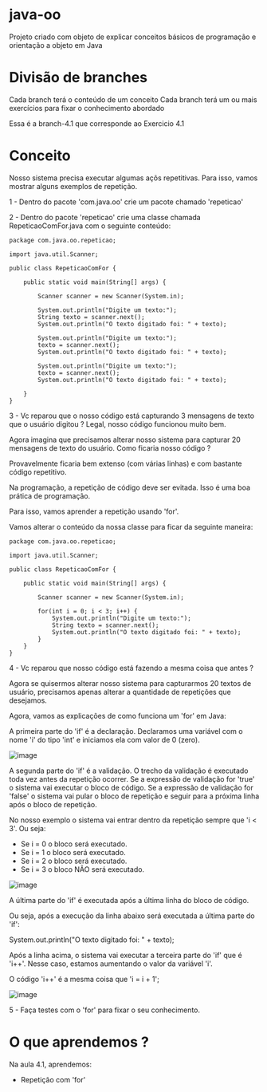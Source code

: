 # java-oo
Projeto criado com objeto de explicar conceitos básicos de programação e orientação a objeto em Java

# Divisão de branches
Cada branch terá o conteúdo de um conceito
Cada branch terá um ou mais exercícios para fixar o conhecimento abordado

Essa é a branch-4.1 que corresponde ao Exercicio 4.1

# Conceito
Nosso sistema precisa executar algumas açõs repetitivas.
Para isso, vamos mostrar alguns exemplos de repetição.

1 - Dentro do pacote 'com.java.oo' crie um pacote chamado 'repeticao'

2 - Dentro do pacote 'repeticao' crie uma classe chamada RepeticaoComFor.java com o seguinte conteúdo:

```
package com.java.oo.repeticao;

import java.util.Scanner;

public class RepeticaoComFor {

    public static void main(String[] args) {

        Scanner scanner = new Scanner(System.in);

        System.out.println("Digite um texto:");
        String texto = scanner.next();
        System.out.println("O texto digitado foi: " + texto);

        System.out.println("Digite um texto:");
        texto = scanner.next();
        System.out.println("O texto digitado foi: " + texto);

        System.out.println("Digite um texto:");
        texto = scanner.next();
        System.out.println("O texto digitado foi: " + texto);

    }
}
```

3 - Vc reparou que o nosso código está capturando 3 mensagens de texto que o usuário digitou ?
Legal, nosso código funcionou muito bem.

Agora imagina que precisamos alterar nosso sistema para capturar 20 mensagens de texto do usuário.
Como ficaria nosso código ?

Provavelmente ficaria bem extenso (com várias linhas) e com bastante código repetitivo.

Na programação, a repetição de código deve ser evitada. Isso é uma boa prática de programação.

Para isso, vamos aprender a repetição usando 'for'.

Vamos alterar o conteúdo da nossa classe para ficar da seguinte maneira:

```
package com.java.oo.repeticao;

import java.util.Scanner;

public class RepeticaoComFor {

    public static void main(String[] args) {

        Scanner scanner = new Scanner(System.in);

        for(int i = 0; i < 3; i++) {
            System.out.println("Digite um texto:");
            String texto = scanner.next();
            System.out.println("O texto digitado foi: " + texto);
        }
    }
}
```

4 - Vc reparou que nosso código está fazendo a mesma coisa que antes ?

Agora se quisermos alterar nosso sistema para capturarmos 20 textos de usuário, 
precisamos apenas alterar a quantidade de repetições que desejamos.

Agora, vamos as explicações de como funciona um 'for' em Java:


A primeira parte do 'if' é a declaração. 
Declaramos uma variável com o nome 'i' do tipo 'int' e iniciamos ela com valor de 0 (zero).

![image](https://user-images.githubusercontent.com/22084402/154380221-b92c364a-0d08-4340-97dd-e124ac13903b.png)

A segunda parte do 'if' é a validação. 
O trecho da validação é executado toda vez antes da repetição ocorrer.
Se a expressão de validação for 'true' o sistema vai executar o bloco de código.
Se a expressão de validação for 'false' o sistema vai pular o bloco de repetição e seguir para a próxima linha após o bloco de repetição. 

No nosso exemplo o sistema vai entrar dentro da repetição sempre que 'i < 3'. Ou seja:
- Se i = 0 o bloco será executado.
- Se i = 1 o bloco será executado.
- Se i = 2 o bloco será executado.
- Se i = 3 o bloco NÃO será executado.

![image](https://user-images.githubusercontent.com/22084402/154380281-2745c6e3-bd4b-4b66-8aeb-ee0b12521c90.png)

A última parte do 'if' é executada após a última linha do bloco de código.

Ou seja, após a execução da linha abaixo será executada a última parte do 'if':

System.out.println("O texto digitado foi: " + texto);

Após a linha acima, o sistema vai executar a terceira parte do 'if' que é 'i++'.
Nesse caso, estamos aumentando o valor da variável 'i'.

O código 'i++' é a mesma coisa que 'i = i + 1'; 


![image](https://user-images.githubusercontent.com/22084402/154380309-7db4a992-ec6f-4cae-a968-4945ff568767.png)

5 - Faça testes com o 'for' para fixar o seu conhecimento.


# O que aprendemos ?

Na aula 4.1, aprendemos:
- Repetição com 'for'
